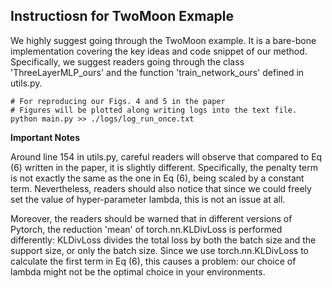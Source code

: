 ## Instructiosn for TwoMoon Exmaple

We highly suggest going through the TwoMoon example. It is a bare-bone implementation covering the key ideas and code snippet of our method. Specifically, we suggest readers going through the class 'ThreeLayerMLP_ours' and the function 'train_network_ours' defined in utils.py. 

```
# For reproducing our Figs. 4 and 5 in the paper
# Figures will be plotted along writing logs into the text file.
python main.py >> ./logs/log_run_once.txt
```

**Important Notes**

Around line 154 in utils.py, careful readers will observe that compared to Eq (6) written in the paper, it is slightly different. Specifically, the penalty term is not exactly the same as the one in Eq (6), being scaled by a constant term. Nevertheless, readers should also notice that since we could freely set the value of hyper-parameter lambda, this is not an issue at all.


Moreover, the readers should be warned that in different versions of Pytorch, the reduction 'mean' of torch.nn.KLDivLoss is performed differently: KLDivLoss divides the total loss by both the batch size and the support size, or only the batch size. Since we use torch.nn.KLDivLoss to calculate the first term in Eq (6), this causes a problem: our choice of lambda might not be the optimal choice in your environments.